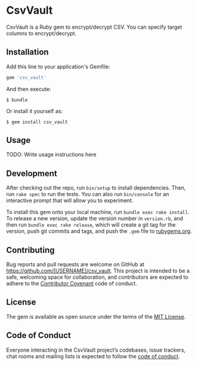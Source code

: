 # CsvVault

CsvVault is a Ruby gem to encrypt/decrypt CSV. You can specify target columns to encrypt/decrypt.

## Installation

Add this line to your application's Gemfile:

```ruby
gem 'csv_vault'
```

And then execute:

    $ bundle

Or install it yourself as:

    $ gem install csv_vault

## Usage

TODO: Write usage instructions here

## Development

After checking out the repo, run `bin/setup` to install dependencies. Then, run `rake spec` to run the tests. You can also run `bin/console` for an interactive prompt that will allow you to experiment.

To install this gem onto your local machine, run `bundle exec rake install`. To release a new version, update the version number in `version.rb`, and then run `bundle exec rake release`, which will create a git tag for the version, push git commits and tags, and push the `.gem` file to [rubygems.org](https://rubygems.org).

## Contributing

Bug reports and pull requests are welcome on GitHub at https://github.com/[USERNAME]/csv_vault. This project is intended to be a safe, welcoming space for collaboration, and contributors are expected to adhere to the [Contributor Covenant](http://contributor-covenant.org) code of conduct.

## License

The gem is available as open source under the terms of the [MIT License](https://opensource.org/licenses/MIT).

## Code of Conduct

Everyone interacting in the CsvVault project’s codebases, issue trackers, chat rooms and mailing lists is expected to follow the [code of conduct](https://github.com/[USERNAME]/csv_vault/blob/master/CODE_OF_CONDUCT.md).
